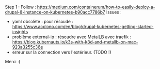 Step 1 : 
Follow : https://medium.com/containerum/how-to-easily-deploy-a-drupal-8-instance-on-kubernetes-b90acc7786b7
Issues : 
- yaml obsolète : pour résoude : https://www.acolono.com/en/blog/drupal-kubernetes-getting-started-insights
- problème external-ip : résoudre avec MetalLB avec traefik : https://blog.kubernauts.io/k3s-with-k3d-and-metallb-on-mac-923a3255c36e
- erreur sur la connection vers l'extérieur. (TODO !)

Merci :)
